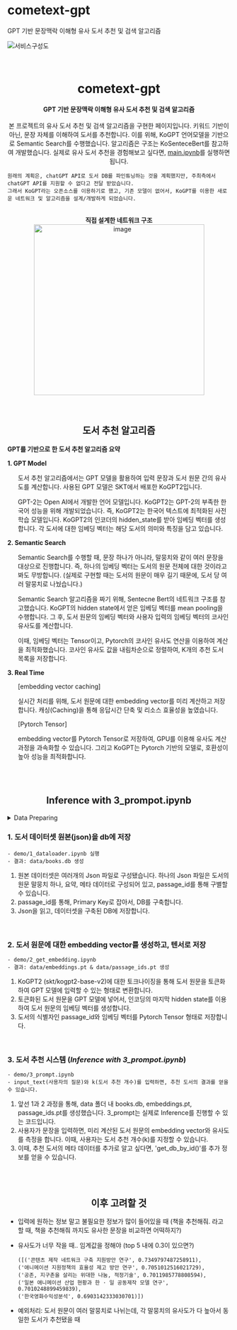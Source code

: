 # cometext-gpt
GPT 기반 문장맥락 이해형 유사 도서 추천 및 검색 알고리즘

![서비스구성도](https://github.com/user-attachments/assets/08d9c826-a54a-4431-967a-f94db88a082c)


<br>

# <div align="center">cometext-gpt</div>
<div align="center"><b>GPT 기반 문장맥락 이해형 유사 도서 추천 및 검색 알고리즘</b></div>
<br>
<div align="center">본 프로젝트의 유사 도서 추천 및 검색 알고리즘을 구현한 페이지입니다.
    키워드 기반이 아닌, 문장 자체를 이해하여 도서를 추천합니다. 이를 위해, KoGPT 언어모델을 기반으로 Semantic Search를 수행했습니다. 알고리즘은 구조는 KoSenteceBert를 참고하여 개발했습니다.
    실제로 유사 도서 추천을 경험해보고 싶다면, <a href="https://github.com/Hanium-Cometext/cometext-gpt/blob/main/main.ipynb">main.ipynb</a>를 실행하면 됩니다.</div>
    
    원래의 계획은, chatGPT API로 도서 DB를 파인튜닝하는 것을 계획했지만, 주최측에서 chatGPT API를 지원할 수 없다고 전달 받았습니다.
    그래서 KoGPT라는 오픈소스를 이용하기로 했고, 기존 모델이 없어서, KoGPT를 이용한 새로운 네트워크 및 알고리즘을 설계/개발하게 되었습니다.
    
<br>

<div align="center"><b>직접 설계한 네트워크 구조</b></div>
<div align="center"><img width="385" alt="image" src="https://github.com/Hanium-Cometext/cometext-gpt/assets/77441026/aebdf2a0-c193-4e84-a053-cfc72e5417d9"></div>

<br>
<br>


## <div align="center">도서 추천 알고리즘</div>
<b>GPT를 기반으로 한 도서 추천 알고리즘 요약</b>

<b>1. GPT Model</b>
    <ul>도서 추천 알고리즘에서는 GPT 모델을 활용하여 입력 문장과 도서 원문 간의 유사도를 계산합니다. 사용된 GPT 모델은 SKT에서 배포한 KoGPT2입니다.</ul>
    <ul>GPT-2는 Open AI에서 개발한 언어 모델입니다. KoGPT2는 GPT-2의 부족한 한국어 성능을 위해 개발되었습니다. 즉, KoGPT2는 한국어 텍스트에 최적화된 사전 학습 모델입니다.
    KoGPT2의 인코더의 hidden_state를 받아 임베딩 벡터를 생성합니다. 각 도서에 대한 임베딩 벡터는 해당 도서의 의미와 특징을 담고 있습니다.</ul>
<b>2. Semantic Search</b>
    <ul>Semantic Search를 수행할 때, 문장 하나가 아니라, 말뭉치와 같이 여러 문장을 대상으로 진행합니다. 즉, 하나의 임베딩 벡터는 도서의 원문 전체에 대한 것이라고 봐도 무방합니다. (실제로 구현할 때는 도서의 원문이 매우 길기 때문에, 도서 당 여러 말뭉치로 나눴습니다.)</ul>
    <ul>Semantic Search 알고리즘을 짜기 위해, Sentecne Bert의 네트워크 구조를 참고했습니다. KoGPT의 hidden state에서 얻은 임베딩 벡터를 mean pooling을 수행합니다. 그 후, 도서 원문의 임베딩 벡터와 사용자 입력의 임베딩 벡터의 코사인 유사도를 계산합니다.</ul>
    <ul>이때, 임베딩 벡터는 Tensor이고, Pytorch의 코사인 유사도 연산을 이용하여 계산을 최적화했습니다. 코사인 유사도 값을 내림차순으로 정렬하여, K개의 추천 도서 목록을 저장합니다.</ul>
<b>3. Real Time</b>
<ul>[embedding vector caching]
    <dl>실시간 처리를 위해, 도서 원문에 대한 embedding vector를 미리 계산하고 저장합니다. 캐싱(Caching)을 통해 응답시간 단축 및 리소스 효율성을 높였습니다.</dl></ul>
<ul>[Pytorch Tensor]
    <dl>embedding vector를 Pytorch Tensor로 저장하여, GPU를 이용해 유사도 계산 과정을 과속화할 수 있습니다. 그리고 KoGPT는 Pytorch 기반의 모델로, 호환성이 높아 성능을 최적화합니다.</dl></ul>


<br>
<br>

## <div align="center">Inference with 3_prompot.ipynb</div>

<details>
<summary>Data Preparing</summary>
    AI HUB의 '도서자료 요약' 데이터셋을 이용했습니다. 위 데이터는 도서의 메타 정보, 원문, 요약 정보를 제공합니다. 본 프로젝트를 실현하기 위해서는, 도서의 제목과 원문이 필수이기 때문에 '도서자료 요약' 데이터셋을 선택했습니다. 위의 데이터셋은 지능형 제품・서비스, 챗봇 등 다양한 분야에서 영리적・비영리적 연구・개발 목적으로 활용할 수 있음을 밝힙니다.

</details>

### 1. 도서 데이터셋 원본(json)을 db에 저장
    - demo/1_dataloader.ipynb 실행
    - 결과: data/books.db 생성
1. 원본 데이터셋은 여러개의 Json 파일로 구성됐습니다. 하나의 Json 파일은 도서의 원문 말뭉치 하나, 요약, 메타 데이터로 구성되어 있고, passage_id를 통해 구별할 수 있습니다.
2. passage_id를 통해, Primary Key로 잡아서, DB를 구축합니다.
3. Json을 읽고, 데이터셋을 구축된 DB에 저장합니다.
<br>

### 2. 도서 원문에 대한 embedding vector를 생성하고, 텐서로 저장
    - demo/2_get_embedding.ipynb
    - 결과: data/embeddings.pt & data/passage_ids.pt 생성
1. KoGPT2 (skt/kogpt2-base-v2)에 대한 토크나이징을 통해 도서 원문을 토큰화하여 GPT 모델에 입력할 수 있는 형태로 변환합니다.
2. 토큰화된 도서 원문을 GPT 모델에 넣어서, 인코딩의 마지막 hidden state를 이용하여 도서 원문의 임베딩 벡터를 생성합니다.
3. 도서의 식별자인 passage_id와 임베딩 벡터를 Pytorch Tensor 형태로 저장합니다.

<br>

### 3. 도서 추천 시스템 (*Inference with 3_prompot.ipynb*)
    - demo/3_prompt.ipynb
    - input_text(사용자의 질문)와 k(도서 추천 개수)를 입력하면, 추천 도서의 결과를 얻을 수 있습니다.

1. 앞선 1과 2 과정을 통해, data 폴더 내 books.db, embeddings.pt, passage_ids.pt를 생성했습니다. 3_prompt는 실제로 Inference를 진행할 수 있는 코드입니다.
2. 사용자가 문장을 입력하면, 미리 계산된 도서 원문의 embedding vector와 유사도를 측정을 합니다. 이때, 사용자는 도서 추천 개수(k)를 지정할 수 있습니다.
3. 이때, 추천 도서의 메타 데이터를 추가로 알고 싶다면, 'get_db_by_id()'를 추가 정보를 얻을 수 있습니다.

<br>
<br>

## <div align="center">이후 고려할 것</div>
- 입력에 원하는 정보 말고 불필요한 정보가 많이 들어있을 때 (책을 추천해줘. 라고 할 때, 책을 추천해줘 까지도 유사한 문장을 비교하면 어떡하지?)
- 유사도가 너무 작을 때.. 임계값을 정해야 (top 5 내에 0.3이 있으면?)
  
      ([('콘텐츠 제작 네트워크 구축 지원방안 연구', 0.7349797487258911),
      ('애니메이션 지원정책의 효율성 제고 방안 연구', 0.7051012516021729),
      ('공존, 지구촌을 살리는 위대한 나눔, 적정기술', 0.7011985778808594),
      ('일본 애니메이션 산업 현황과 한 · 일 공동제작 모델 연구', 0.7010248899459839),
      ('한국영화수익성분석', 0.6903142333030701)])


- 예외처리: 도서 원문이 여러 말뭉치로 나뉘는데, 각 말뭉치의 유사도가 다 높아서 동일한 도서가 추천됐을 때
